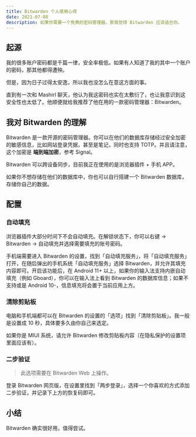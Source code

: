 ```yaml
---
title: Bitwarden 个人使用心得
date: 2021-07-08
description: 如果你需要一个免费的密码管理器，那我觉得 Bitwarden 应该适合你。
---
```


## 起源

我的很多账户密码都是千篇一律，安全率极低。如果有人知道了我的其中一个账户的密码，那其他都得遭殃。

但是，因为日子过得太安逸，所以我也没怎么在意这方面的事。

直到有一次和 Mashirl 聊天，他认为我这密码也实在太敷衍了，也让我意识到这安全性也太低了。他顺便就给我推荐了他在用的一款密码管理器：Bitwarden。

## 我对 Bitwarden 的理解

Bitwarden 是一款开源的密码管理器。你可以在他们的数据库存储经过安全加密的敏感信息，比如网站登录凭据，甚至是笔记，同时也支持 TOTP。并且请注意，这个加密是 **端到端加密**，参考 Signal。

Bitwarden 可以跨设备同步，目前我正在使用的是浏览器插件 + 手机 APP。

如果你不想存储在他们的数据库中，你也可以自行搭建一个 Bitwarden 数据库，存储你自己的数据。

## 配置

### 自动填充

浏览器插件大部分时间下不会自动填充。在解锁状态下，你可以右键 → Bitwarden → 自动填充并选择需要填充的账号密码。

手机端需要进入 Bitwarden 的设置，找到「自动填充服务」，将「自动填充服务」打开，在随后弹出的手机系统「自动填充服务」选择 Bitwarden，并允许其填充内容即可。开启该功能后，在 Android 11+ 以上，如果你的输入法支持内嵌自动填充（例如 Gboard），你可以在输入法上看到 Bitwarden 的数据库信息；如果不支持或是 Android 10-，信息填充将会置于当前应用上方。

### 清除剪贴板

电脑和手机端都可以在 Bitwarden 的设置的「选项」找到「清除剪贴板」。我一般是设置成 10 秒，具体要多久由你自己来选定。

如果你是 MIUI 系统，请允许 Bitwarden 修改剪贴板内容（在隐私保护的设置项里面应该有）。

### 二步验证

> 此选项需要在 Bitwarden Web 上操作。

登录 Bitwarden 网页版，在设置里找到「两步登录」，选择一个你喜欢的方式添加二步验证，并记录下上方的恢复码即可。

## 小结

Bitwarden 确实很好用，值得尝试。